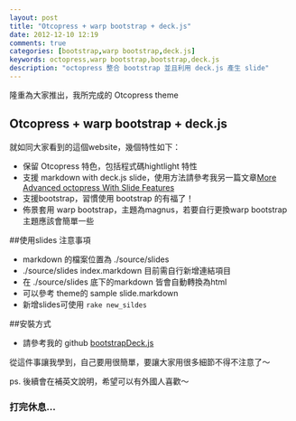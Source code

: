 ```yaml
---
layout: post
title: "Otcopress + warp bootstrap + deck.js"
date: 2012-12-10 12:19
comments: true
categories: [bootstrap,warp bootstrap,deck.js]
keywords: octopress,warp bootstrap,bootstrap,deck.js
description: "octopress 整合 bootstrap 並且利用 deck.js 產生 slide"
---
```


隆重為大家推出，我所完成的 Otcopress theme

## Otcopress + warp bootstrap + deck.js

就如同大家看到的這個website，幾個特性如下：

* 保留 Otcopress 特色，包括程式碼hightlight 特性
* 支援 markdown with deck.js slide，使用方法請參考我另一篇文章[More Advanced octopress With Slide Features](http://smlsun.com/blog/2012/11/29/octopress-slide-advanced-More/)
* 支援bootstrap，習慣使用 bootstrap 的有福了！
* 佈景套用 warp bootstrap，主題為magnus，若要自行更換warp bootstrap主題應該會簡單一些


##使用slides 注意事項

* markdown 的檔案位置為 ./source/slides
* ./source/slides index.markdown 目前需自行新增連結項目
* 在 ./source/slides 底下的markdown 皆會自動轉換為html
* 可以參考 theme的 sample slide.markdown
* 新增slides可使用 ```rake new_sildes```

##安裝方式

* 請參考我的 github [bootstrapDeck.js](https://github.com/smlsunxie/bootstrapDeck.js)


從這件事讓我學到，自己要用很簡單，要讓大家用很多細節不得不注意了～

ps. 後續會在補英文說明，希望可以有外國人喜歡～


### 打完休息…